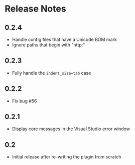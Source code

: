 # Release Notes

## 0.2.4

* Handle config files that have a Unicode BOM mark
* Ignore paths that begin with "http:"

## 0.2.3

* Fully handle the `indent_size=tab` case

## 0.2.2

* Fix bug #56

## 0.2.1

* Display core messages in the Visual Studio error window

## 0.2

* Initial release after re-writing the plugin from scratch
